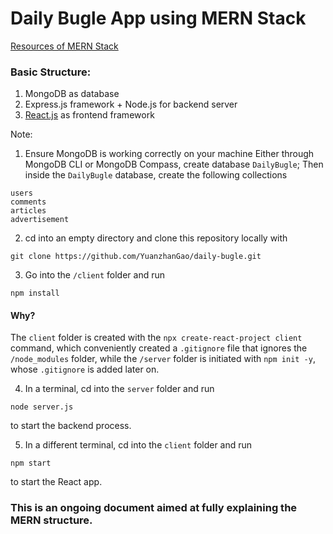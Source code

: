 # Daily Bugle App using MERN Stack

[Resources of MERN Stack](https://www.mongodb.com/languages/mern-stack-tutorial)

### Basic Structure:
1. MongoDB as database
2. Express.js framework + Node.js for backend server
3. [React.js](https://react.dev/) as frontend framework

  
Note:

1. Ensure MongoDB is working correctly on your machine
Either through MongoDB CLI or MongoDB Compass, create database `DailyBugle`; 
Then inside the `DailyBugle` database, create the following collections
```
users
comments
articles
advertisement
```

2. cd into an empty directory and clone this repository locally with 
```
git clone https://github.com/YuanzhanGao/daily-bugle.git
```
3. Go into the `/client` folder and run 
```
npm install
```
#### Why?
The `client` folder is created with the `npx create-react-project client` command, which conveniently created a `.gitignore` file that ignores the `/node_modules` folder, while the `/server` folder is initiated with `npm init -y`, whose `.gitignore` is added later on.

4. In a terminal, cd into the `server` folder and run
```
node server.js
```
to start the backend process.

5. In a different terminal, cd into the `client` folder and run
```
npm start
```
to start the React app.

### This is an ongoing document aimed at fully explaining the MERN structure. 

